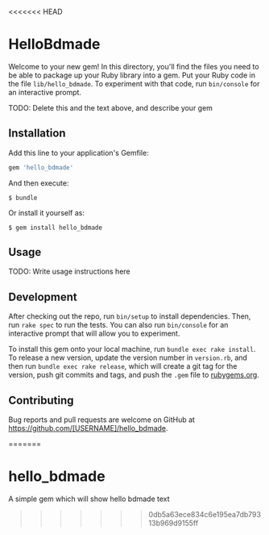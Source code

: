 <<<<<<< HEAD
# HelloBdmade

Welcome to your new gem! In this directory, you'll find the files you need to be able to package up your Ruby library into a gem. Put your Ruby code in the file `lib/hello_bdmade`. To experiment with that code, run `bin/console` for an interactive prompt.

TODO: Delete this and the text above, and describe your gem

## Installation

Add this line to your application's Gemfile:

```ruby
gem 'hello_bdmade'
```

And then execute:

    $ bundle

Or install it yourself as:

    $ gem install hello_bdmade

## Usage

TODO: Write usage instructions here

## Development

After checking out the repo, run `bin/setup` to install dependencies. Then, run `rake spec` to run the tests. You can also run `bin/console` for an interactive prompt that will allow you to experiment.

To install this gem onto your local machine, run `bundle exec rake install`. To release a new version, update the version number in `version.rb`, and then run `bundle exec rake release`, which will create a git tag for the version, push git commits and tags, and push the `.gem` file to [rubygems.org](https://rubygems.org).

## Contributing

Bug reports and pull requests are welcome on GitHub at https://github.com/[USERNAME]/hello_bdmade.

=======
# hello_bdmade
A simple gem which will show hello bdmade text
>>>>>>> 0db5a63ece834c6e195ea7db79313b969d9155ff
